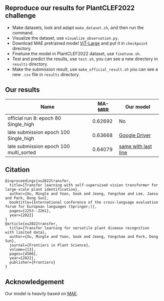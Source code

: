 
## Reproduce our results for PlantCLEF2022 challenge
* Make datasets, look and adapt ```make_dataset.sh```, and then run the command.
* Visualize the dataset, use ```visualize_observation.py```.
* Download MAE pretrained model [ViT-Large](https://github.com/facebookresearch/mae) and put it in ```checkpoint``` directory.
* Finetune the model in PlantCLEF2022 dataset, use ```finetune.sh```.
* Test and predict the results, use ```test.sh```, you can see a new directory in ```results``` directory.
* Make the submission result, use ```make_official_result.sh``` you can see a new ```.csv``` file in ```results``` directory.


## Our results
| Name                                   | MA-MRR  | Our model                                                                                                   |
|----------------------------------------|---------|-------------------------------------------------------------------------------------------------------------|
| official run 8: epoch 80 Single_high   | 0.62692 | No                                                                                                          | 
| late submission epoch 100 Single_high  | 0.63668 | [Google Driver](https://drive.google.com/drive/folders/1JCVX58oVZFuIttPHaeAjs_zkMXkzzJeA?usp=sharing)       |
| late submission epoch 100 multi_sorted | 0.64079 | [same with last line](https://drive.google.com/drive/folders/1JCVX58oVZFuIttPHaeAjs_zkMXkzzJeA?usp=sharing) |


## Citation
```
@inproceedings{xu2022transfer,
  title={Transfer learning with self-supervised vision transformer for large-scale plant identification},
  author={Xu, Mingle and Yoon, Sook and Jeong, Yongchae and Lee, Jaesu and Park, Dong Sun},
  booktitle={International conference of the cross-language evaluation forum for European languages (Springer;)},
  pages={2253--2261},
  year={2022}
}
@article{xu2022transfer,
  title={Transfer learning for versatile plant disease recognition with limited data},
  author={Xu, Mingle and Yoon, Sook and Jeong, Yongchae and Park, Dong Sun},
  journal={Frontiers in Plant Science},
  volume={13},
  pages={4506},
  year={2022},
  publisher={Frontiers}
}
```

## Acknowledgement
Our model is heavily based on [MAE](https://github.com/facebookresearch/mae).
